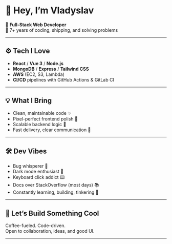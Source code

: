 # 👋 Hey, I’m **Vladyslav**

🎯 **Full-Stack Web Developer**  
🧠 7+ years of coding, shipping, and solving problems

---

## ⚙️ Tech I Love
- **React** / **Vue 3** / **Node.js**
- **MongoDB** / **Express** / **Tailwind CSS**
- **AWS** (EC2, S3, Lambda)  
- **CI/CD** pipelines with GitHub Actions & GitLab CI

---

## 💡 What I Bring
- Clean, maintainable code ✨  
- Pixel-perfect frontend polish 🎨  
- Scalable backend logic 🔧  
- Fast delivery, clear communication 💬  

---

## 🛠️ Dev Vibes
- Bug whisperer 🐛  
- Dark mode enthusiast 🌙  
- Keyboard click addict ⌨️  
- Docs over StackOverflow (most days) 📚  
- Constantly learning, building, tinkering 🔄

---

## 🚀 Let’s Build Something Cool
Coffee-fueled. Code-driven.  
Open to collaboration, ideas, and good UI.

---


